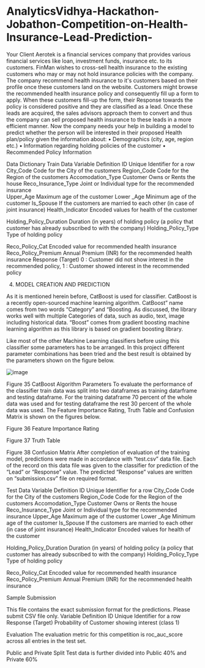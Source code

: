 # AnalyticsVidhya-Hackathon-Jobathon-Competition-on-Health-Insurance-Lead-Prediction-

Your Client Aerotek is a financial services company that provides various financial services like loan, investment funds, insurance etc. to its customers. FinMan wishes to cross-sell health insurance to the existing customers who may or may not hold insurance policies with the company. The company recommend health insurance to it's customers based on their profile once these customers land on the website. Customers might browse the recommended health insurance policy and consequently fill up a form to apply. When these customers fill-up the form, their Response towards the policy is considered positive and they are classified as a lead. Once these leads are acquired, the sales advisors approach them to convert and thus the company can sell proposed health insurance to these leads in a more efficient manner. Now the company needs your help in building a model to predict whether the person will be interested in their proposed Health plan/policy given the information about: •	Demographics (city, age, region etc.) •	Information regarding holding policies of the customer •	Recommended Policy Information


Data Dictionary
Train Data
Variable	Definition
ID	Unique Identifier for a row
City_Code	Code for the City of the customers
Region_Code	Code for the Region of the customers
Accomodation_Type	Customer Owns or Rents the house
Reco_Insurance_Type	Joint or Individual type for the recommended insurance  
Upper_Age	Maximum age of the customer 
Lower _Age	Minimum age of the customer
Is_Spouse	If the customers are married to each other
(in case of joint insurance) 
Health_Indicator
	Encoded values for health of the customer

Holding_Policy_Duration	Duration (in years) of holding policy (a policy that customer has already subscribed to with the company)
Holding_Policy_Type
	Type of holding policy

Reco_Policy_Cat	Encoded value for recommended health insurance
Reco_Policy_Premium	Annual Premium (INR) for the recommended health insurance
Response (Target)	0 : Customer did not show interest in the recommended policy,
1 : Customer showed interest in the recommended policy





4.	MODEL CREATION AND PREDICTION

As it is mentioned herein before, CatBoost is used for classifier. CatBoost is a recently open-sourced machine learning algorithm. CatBoost” name comes from two words “Category” and “Boosting. As discussed, the library works well with multiple Categories of data, such as audio, text, image including historical data. “Boost” comes from gradient boosting machine learning algorithm as this library is based on gradient boosting library.  

Like most of the other Machine Learning classifiers before using this classifier some parameters has to be arranged. In this project different parameter combinations has been tried and the best result is obtained by the parameters shown on the figure below.

![image](https://user-images.githubusercontent.com/60667441/114436966-f6ea9a80-9b93-11eb-8e93-d3a8b0956dc6.png)

 
Figure 35 CatBoost Algorithm Parameters
To evaluate the performance of the classifier train data was split into two dataframes as training datarframe and testing dataframe. For the training dataframe 70 percent of the whole data was used and for testing dataframe the rest 30 percent of the whole data was used. The Feature Importance Rating, Truth Table and Confusion Matrix is shown on the figures below.
 
Figure 36 Feature Importance Rating
 
Figure 37 Truth Table
 
Figure 38 Confusion Matrix
After completion of evaluation of the training model, predictions were made in accordance with “test.csv” data file. Each of the record on this data file was given to the classifier for prediction of the “Lead” or “Response” value. The predicted “Response” values are written on “submission.csv” file on required format.







Test Data
Variable	Definition
ID	Unique Identifier for a row
City_Code	Code for the City of the customers
Region_Code	Code for the Region of the customers
Accomodation_Type	Customer Owns or Rents the house
Reco_Insurance_Type	Joint or Individual type for the recommended insurance
Upper_Age	Maximum age of the customer 
Lower _Age	Minimum age of the customer
Is_Spouse	If the customers are married to each other
(in case of joint insurance) 
Health_Indicator
	Encoded values for health of the customer

Holding_Policy_Duration	Duration (in years) of holding policy (a policy that customer has already subscribed to with the company)
Holding_Policy_Type
	Type of holding policy

Reco_Policy_Cat	Encoded value for recommended health insurance
Reco_Policy_Premium	Annual Premium (INR) for the recommended health insurance


Sample Submission

This file contains the exact submission format for the predictions. Please submit CSV file only.
Variable	Definition
ID	Unique Identifier for a row
Response	(Target) Probability of Customer showing interest (class 1)



Evaluation
The evaluation metric for this competition is roc_auc_score across all entries in the test set.


Public and Private Split
Test data is further divided into Public 40% and Private 60%

